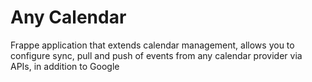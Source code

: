 # Any Calendar

Frappe application that extends calendar management, allows you to configure sync, pull and push of events from any calendar provider via APIs, in addition to Google
